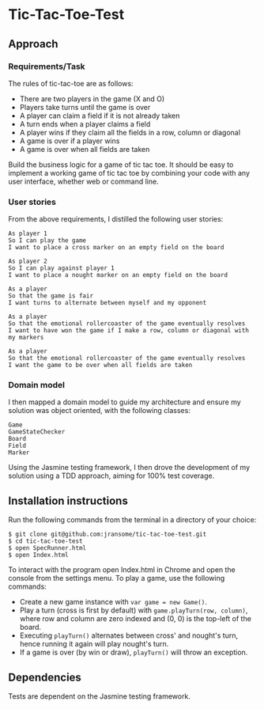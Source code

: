 # Tic-Tac-Toe-Test

## Approach


### Requirements/Task

The rules of tic-tac-toe are as follows:

* There are two players in the game (X and O)
* Players take turns until the game is over
* A player can claim a field if it is not already taken
* A turn ends when a player claims a field
* A player wins if they claim all the fields in a row, column or diagonal
* A game is over if a player wins
* A game is over when all fields are taken

Build the business logic for a game of tic tac toe. It should be easy to implement a working game of tic tac toe by combining your code with any user interface, whether web or command line.

### User stories

From the above requirements, I distilled the following user stories:
```
As player 1
So I can play the game
I want to place a cross marker on an empty field on the board

As player 2
So I can play against player 1
I want to place a nought marker on an empty field on the board

As a player
So that the game is fair
I want turns to alternate between myself and my opponent

As a player
So that the emotional rollercoaster of the game eventually resolves
I want to have won the game if I make a row, column or diagonal with my markers

As a player
So that the emotional rollercoaster of the game eventually resolves
I want the game to be over when all fields are taken

```

### Domain model

I then mapped a domain model to guide my architecture and ensure my solution was object oriented, with the following classes:

```
Game
GameStateChecker
Board
Field
Marker
```

Using the Jasmine testing framework, I then drove the development of my solution using a TDD approach, aiming for 100% test coverage.

## Installation instructions

Run the following commands from the terminal in a directory of your choice:

```
$ git clone git@github.com:jransome/tic-tac-toe-test.git
$ cd tic-tac-toe-test
$ open SpecRunner.html
$ open Index.html
```

To interact with the program open Index.html in Chrome and open the console from the settings menu. To play a game, use the following commands:

* Create a new game instance with `var game = new Game()`.
* Play a turn (cross is first by default) with `game.playTurn(row, column)`, where row and column are zero indexed and (0, 0) is the top-left of the board.
* Executing `playTurn()` alternates between cross' and nought's turn, hence running it again will play nought's turn.
* If a game is over (by win or draw), `playTurn()` will throw an exception.

## Dependencies

Tests are dependent on the Jasmine testing framework.

